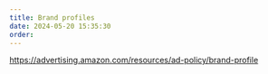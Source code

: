 ```yaml
---
title: Brand profiles
date: 2024-05-20 15:35:30
order: 
---
```


https://advertising.amazon.com/resources/ad-policy/brand-profile
